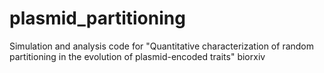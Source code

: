# plasmid_partitioning
Simulation and analysis code for "Quantitative characterization of random partitioning in the evolution of plasmid-encoded traits" biorxiv

